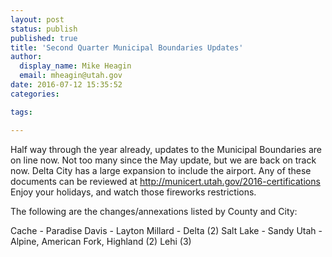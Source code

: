 ```yaml
---
layout: post
status: publish
published: true
title: 'Second Quarter Municipal Boundaries Updates'
author:
  display_name: Mike Heagin
  email: mheagin@utah.gov
date: 2016-07-12 15:35:52
categories:

tags:

---
```


Half way through the year already, updates to the Municipal Boundaries are on line now.
Not too many since the May update, but we are back on track now. Delta City has a large expansion to include the airport.
Any of these documents can be reviewed at http://municert.utah.gov/2016-certifications
Enjoy your holidays, and watch those fireworks restrictions. 

The following are the changes/annexations listed by County and City:

Cache - Paradise
Davis - Layton
Millard - Delta (2)
Salt Lake - Sandy
Utah - Alpine, American Fork, Highland (2) Lehi (3)
